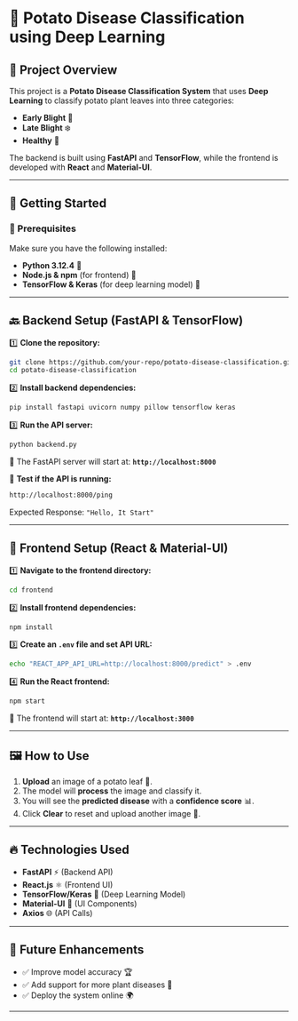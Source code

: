 # 🥔 Potato Disease Classification using Deep Learning

## 📌 Project Overview
This project is a **Potato Disease Classification System** that uses **Deep Learning** to classify potato plant leaves into three categories:
- **Early Blight** 🍂
- **Late Blight** ❄️
- **Healthy** 🌱

The backend is built using **FastAPI** and **TensorFlow**, while the frontend is developed with **React** and **Material-UI**.

---
## 🚀 Getting Started

### 🔧 Prerequisites
Make sure you have the following installed:
- **Python 3.12.4** 🐍
- **Node.js & npm** (for frontend) 🚀
- **TensorFlow & Keras** (for deep learning model) 🧠

---
## 🔙 Backend Setup (FastAPI & TensorFlow)

1️⃣ **Clone the repository:**
```sh
git clone https://github.com/your-repo/potato-disease-classification.git
cd potato-disease-classification
```

2️⃣ **Install backend dependencies:**
```sh
pip install fastapi uvicorn numpy pillow tensorflow keras
```

3️⃣ **Run the API server:**
```sh
python backend.py
```

🎯 The FastAPI server will start at: **`http://localhost:8000`**

📌 **Test if the API is running:**
```sh
http://localhost:8000/ping
```
Expected Response: `"Hello, It Start"`

---
## 🎨 Frontend Setup (React & Material-UI)

1️⃣ **Navigate to the frontend directory:**
```sh
cd frontend
```

2️⃣ **Install frontend dependencies:**
```sh
npm install
```

3️⃣ **Create an `.env` file and set API URL:**
```sh
echo "REACT_APP_API_URL=http://localhost:8000/predict" > .env
```

4️⃣ **Run the React frontend:**
```sh
npm start
```

🎯 The frontend will start at: **`http://localhost:3000`**

---
## 🖼️ How to Use
1. **Upload** an image of a potato leaf 🍃.
2. The model will **process** the image and classify it.
3. You will see the **predicted disease** with a **confidence score** 📊.
4. Click **Clear** to reset and upload another image 🔄.

---
## 🔥 Technologies Used
- **FastAPI** ⚡ (Backend API)
- **React.js** ⚛️ (Frontend UI)
- **TensorFlow/Keras** 🧠 (Deep Learning Model)
- **Material-UI** 🎨 (UI Components)
- **Axios** 🌐 (API Calls)

---
## 📌 Future Enhancements
- ✅ Improve model accuracy 🏆
- ✅ Add support for more plant diseases 🌾
- ✅ Deploy the system online 🌍

---


